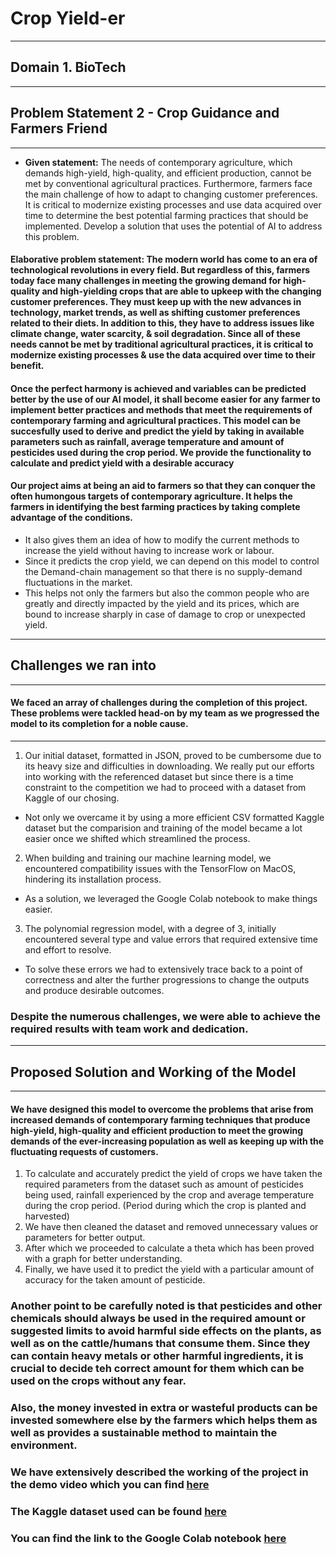 # Crop Yield-er
---
## Domain 1. BioTech
---
## Problem Statement 2 - Crop Guidance and Farmers Friend
---

* __Given statement:__ The needs of contemporary agriculture, which demands high-yield, high-quality, and efficient production, cannot be met by conventional agricultural practices. Furthermore, farmers face the main challenge of how to adapt to changing customer preferences. It is critical to modernize existing processes and use data acquired over time to determine the best potential farming practices that should be implemented. Develop a solution that uses the potential of AI to address this problem.

#### Elaborative problem statement: The modern world has come to an era of technological revolutions in every field. But regardless of this, farmers today face many challenges in meeting the growing demand for high-quality and high-yielding crops that are able to upkeep with the changing customer preferences. They must keep up with the new advances in technology, market trends, as well as shifting customer preferences related to their diets. In addition to this, they have to address issues like climate change, water scarcity, & soil degradation. Since all of these needs cannot be met by traditional agricultural practices, it is critical to modernize existing processes & use the data acquired over time to their benefit.

#### Once the perfect harmony is achieved and variables can be predicted better by the use of our AI model, it shall become easier for any farmer to implement better practices and methods that meet the requirements of contemporary farming and agricultural practices. This model can be succesfully used to derive and predict the yield by taking in available parameters such as rainfall, average temperature and amount of pesticides used during the crop period. We provide the functionality to calculate and predict yield with a desirable accuracy

#### Our project aims at being an aid to farmers so that they can conquer the often humongous targets of contemporary agriculture. It helps the farmers in identifying the best farming practices by taking complete advantage of the conditions.

* It also gives them an idea of how to modify the current methods to increase the yield without having to increase work or labour.
* Since it predicts the crop yield, we can depend on this model to control the Demand-chain management so that there is no supply-demand fluctuations in the market.
* This helps not only the farmers but also the common people who are greatly and directly impacted by the yield and its prices, which are bound to increase sharply in case of damage to crop or unexpected yield.

---
## Challenges we ran into
---
#### We faced an array of challenges during the completion of this project. These problems were tackled head-on by my team as we progressed the model to its completion for a noble cause.
***
1. Our initial dataset, formatted in JSON, proved to be cumbersome due to its heavy size and difficulties in downloading. We really put our efforts into working with the referenced dataset but since there is a time constraint to the competition we had to proceed with a dataset from Kaggle of our chosing.
* Not only we overcame it by using a more efficient CSV formatted Kaggle dataset but the comparision and training of the model became a lot easier once we shifted which streamlined the process.
2. When building and training our machine learning model, we encountered compatibility issues with the TensorFlow on MacOS, hindering its installation process.
* As a solution, we leveraged the Google Colab notebook to make things easier.
3. The polynomial regression model, with a degree of 3, initially encountered several type and value errors that required extensive time and effort to resolve.
* To solve these errors we had to extensively trace back to a point of correctness and alter the further progressions to change the outputs and produce desirable outcomes.

### Despite the numerous challenges, we were able to achieve the required results with team work and dedication.
---
## Proposed Solution and Working of the Model
---
#### We have designed this model to overcome the problems that arise from increased demands of contemporary farming techniques that produce high-yield, high-quality and efficient production to meet the growing demands of the ever-increasing population as well as keeping up with the fluctuating requests of customers.
1. To calculate and accurately predict the yield of crops we have taken the required parameters from the dataset such as amount of pesticides being used, rainfall experienced by the crop and average temperature during the crop period. (Period during which the crop is planted and harvested)
2. We have then cleaned the dataset and removed unnecessary values or parameters for better output.
3. After which we proceeded to calculate a theta which has been proved with a graph for better understanding.
4. Finally, we have used it to predict the yield with a particular amount of accuracy for the taken amount of pesticide.

### Another point to be carefully noted is that pesticides and other chemicals should always be used in the required amount or suggested limits to avoid harmful side effects on the plants, as well as on the cattle/humans that consume them. Since they can contain heavy metals or other harmful ingredients, it is crucial to decide teh correct amount for them which can be used on the crops without any fear.
### Also, the money invested in extra or wasteful products can be invested somewhere else by the farmers which helps them as well as provides a sustainable method to maintain the environment.

### We have extensively described the working of the project in the demo video which you can find [here](https://www.loom.com/share/7d582f2a945447b18b901c8d77de732b)

### The Kaggle dataset used can be found [here](https://www.kaggle.com/datasets/patelris/crop-yield-prediction-dataset?select=yield_df.csv)

### You can find the link to the Google Colab notebook [here](https://colab.research.google.com/drive/10CjnkWlm-XBOgraOhhvlQRWG__rlZLZV#scrollTo=BOIcb_I4amkZ)
